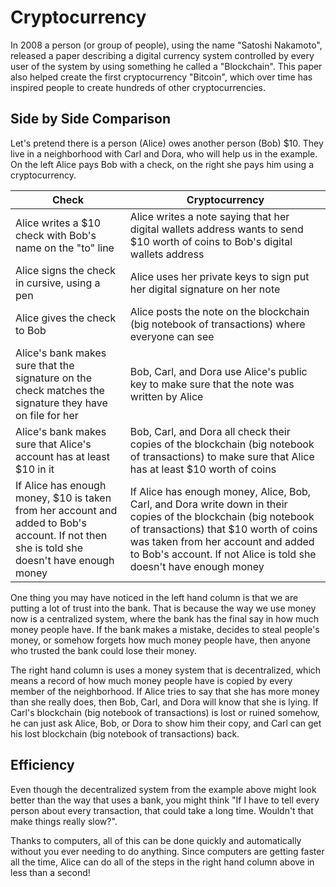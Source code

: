 # Cryptocurrency
In 2008 a person (or group of people), using the name "Satoshi Nakamoto", released a paper describing a digital currency system controlled by every user of the system by using something he called a "Blockchain". This paper also helped create the first cryptocurrency "Bitcoin", which over time has inspired people to create hundreds of other cryptocurrencies.

## Side by Side Comparison
Let's pretend there is a person (Alice) owes another person (Bob) $10.  They live in a neighborhood with Carl and Dora, who will help us in the example. On the left Alice pays Bob with a check, on the right she pays him using a cryptocurrency.

| Check | Cryptocurrency |
| --- | --- |
| Alice writes a $10 check with Bob's name on the "to" line | Alice writes a note saying that her digital wallets address wants to send $10 worth of coins to Bob's digital wallets address |
| Alice signs the check in cursive, using a pen | Alice uses her private keys to sign put her digital signature on her note  |
| Alice gives the check to Bob | Alice posts the note on the blockchain (big notebook of transactions) where everyone can see |
| Alice's bank makes sure that the signature on the check matches the signature they have on file for her | Bob, Carl, and Dora use Alice's public key to make sure that the note was written by Alice |
| Alice's bank makes sure that Alice's account has at least $10 in it | Bob, Carl, and Dora all check their copies of the blockchain (big notebook of transactions) to make sure that Alice has at least $10 worth of coins |
| If Alice has enough money, $10 is taken from her account and added to Bob's account.  If not then she is told she doesn't have enough money | If Alice has enough money, Alice, Bob, Carl, and Dora write down in their copies of the blockchain (big notebook of transactions) that $10 worth of coins was taken from her account and added to Bob's account.  If not Alice is told she doesn't have enough money |

One thing you may have noticed in the left hand column is that we are putting a lot of trust into the bank. That is because the way we use money now is a centralized system, where the bank has the final say in how much money people have. If the bank makes a mistake, decides to steal people's money, or somehow forgets how much money people have, then anyone who trusted the bank could lose their money.

The right hand column is uses a money system that is decentralized, which means a record of how much money people have is copied by every member of the neighborhood. If Alice tries to say that she has more money than she really does, then Bob, Carl, and Dora will know that she is lying. If Carl's blockchain (big notebook of transactions) is lost or ruined somehow, he can just ask Alice, Bob, or Dora to show him their copy, and Carl can get his lost blockchain (big notebook of transactions) back.

## Efficiency
Even though the decentralized system from the example above might look better than the way that uses a bank, you might think "If I have to tell every person about every transaction, that could take a long time. Wouldn't that make things really slow?".

Thanks to computers, all of this can be done quickly and automatically without you ever needing to do anything. Since computers are getting faster all the time, Alice can do all of the steps in the right hand column above in less than a second!
